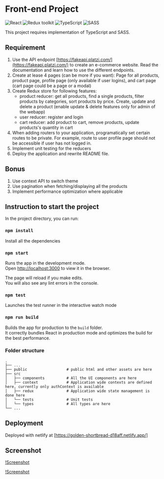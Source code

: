 # Front-end Project

![React](https://img.shields.io/badge/React-v.18-blue)
![Redux toolkit](https://img.shields.io/badge/RTK-v.1-purple)
![TypeScript](https://img.shields.io/badge/TypeScript-v.4-green)
![SASS](https://img.shields.io/badge/SASS-v.1-hotpink)

This project requires implementation of TypeScript and SASS.

## Requirement

1. Use the API endpoint [https://fakeapi.platzi.com/](https://fakeapi.platzi.com/) to create an e-commerce website. Read the documentation and learn how to use the different endpoints.
2. Create at lease 4 pages (can be more if you want): Page for all products, product page,
   profile page (only available if user logins), and cart page (cart page could be a page or a modal)
3. Create Redux store for following features:
    - product reducer: get all products, find a single products, filter products by
      categories, sort products by price. Create, update and delete a product (enable update & delete features only for admin of the webapp)
    - user reducer: register and login
    - cart reducer: add product to cart, remove products, update products's quantity in cart
4. When adding routers to your application, programatically set certain routes to be private. For example, route to user profile page should not be accessible if user has not logged in.
5. Implement unit testing for the reducers
6. Deploy the application and rewrite README file.

## Bonus

1. Use context API to switch theme
2. Use pagination when fetching/displaying all the products
3. Implement performance optimization where applicable

## Instruction to start the project

In the project directory, you can run:

### `npm install`

Install all the dependencies

### `npm start`

Runs the app in the development mode.\
Open [http://localhost:3000](http://localhost:3000) to view it in the browser.

The page will reload if you make edits.\
You will also see any lint errors in the console.

### `npm test`

Launches the test runner in the interactive watch mode

### `npm run build`

Builds the app for production to the `build` folder.\
It correctly bundles React in production mode and optimizes the build for the best performance.


### Folder structure

    .
    ├── ...
    ├── public                  # public html and other assets are here
    ├── src                    
    │   ├── components          # All the UI components are here
    │   ├── context             # Application wide contexts are defined here, currently only authContext is available
    │   ├── redux               # Application wide state management is done here
    │   └── tests               # Unit tests
    │   └── types               # All types are here
    └── ...
    
## Deployment

Deployed with netlify at [https://golden-shortbread-d18aff.netlify.app/]

## Screenshot

[!Screenshot](readme_images/folder_structure.png)

[!Screenshot](readme_images/main_page.png)


